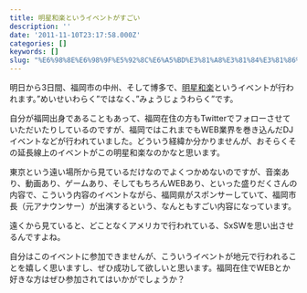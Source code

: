 ```yaml
---
title: 明星和楽というイベントがすごい
description: ''
date: '2011-11-10T23:17:58.000Z'
categories: []
keywords: []
slug: "%E6%98%8E%E6%98%9F%E5%92%8C%E6%A5%BD%E3%81%A8%E3%81%84%E3%81%86%E3%82%A4%E3%83%99%E3%83%B3%E3%83%88%E3%81%8C%E3%81%99%E3%81%94%E3%81%84"
---
```

明日から3日間、福岡市の中州、そして博多で、[明星和楽](http://myojowaraku.net/)というイベントが行われます。”めいせいわらく”ではなく、”みょうじょうわらく”です。

自分が福岡出身であることもあって、福岡在住の方もTwitterでフォローさせていただいたりしているのですが、福岡ではこれまでもWEB業界を巻き込んだDJイベントなどが行われていました。どういう経緯か分かりませんが、おそらくその延長線上のイベントがこの明星和楽なのかなと思います。

東京という遠い場所から見ているだけなのでよくつかめないのですが、音楽あり、動画あり、ゲームあり、そしてもちろんWEBあり、といった盛りだくさんの内容で、こういう内容のイベントながら、福岡県がスポンサーしていて、福岡市長（元アナウンサー）が出演するという、なんともすごい内容になっています。

遠くから見ていると、どことなくアメリカで行われている、SxSWを思い出させるんですよね。

自分はこのイベントに参加できませんが、こういうイベントが地元で行われることを嬉しく思いますし、ぜひ成功して欲しいと思います。福岡在住でWEBとか好きな方はぜひ参加されてはいかがでしょうか？